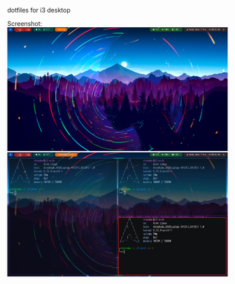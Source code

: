 dotfiles for i3 desktop

Screenshot: ![1](https://github.com/CH4ND4N-x/i3-backup/blob/master/screenshot/screenshot-20210612-08:26:22.png)
![2](https://github.com/CH4ND4N-x/i3-backup/blob/master/screenshot/screenshot-20210612-08:26:37.png)
